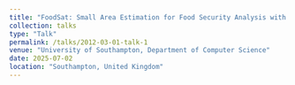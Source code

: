 ```yaml
---
title: "FoodSat: Small Area Estimation for Food Security Analysis with Satellite Imagery"
collection: talks
type: "Talk"
permalink: /talks/2012-03-01-talk-1
venue: "University of Southampton, Department of Computer Science"
date: 2025-07-02
location: "Southampton, United Kingdom"
---
```

